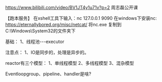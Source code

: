 https://www.bilibili.com/video/BV1JT4y1u71v?p=2
周志磊公开课

【跑本服务】
  在xshell工具下输入：nc 127.0.0.1 9090
  在windows下安装nc: https://eternallybored.org/misc/netcat/
                   将nc.exe 复制到C:\Windows\System32的文件夹下

基础：
1、线程池---executor

注意点：
1、IO是同步的，处理是异步的。

reactor有三个模型：
1、单线程模型
2、多线程模型
3、混杂模型

Eventloopgroup、pipeline、handler是啥?
